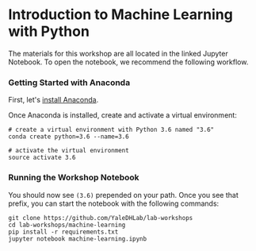 # Introduction to Machine Learning with Python

The materials for this workshop are all located in the linked Jupyter Notebook. To open the notebook, we recommend the following workflow.

### Getting Started with Anaconda

First, let's [install Anaconda](https://www.anaconda.com/download/).

Once Anaconda is installed, create and activate a virtual environment:

```
# create a virtual environment with Python 3.6 named "3.6"
conda create python=3.6 --name=3.6

# activate the virtual environment
source activate 3.6
```

### Running the Workshop Notebook

You should now see `(3.6)` prepended on your path. Once you see that prefix, you can start the notebook with the following commands:

```
git clone https://github.com/YaleDHLab/lab-workshops
cd lab-workshops/machine-learning
pip install -r requirements.txt
jupyter notebook machine-learning.ipynb
```